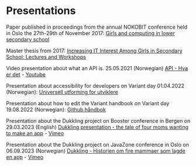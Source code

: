 # Presentations

Paper published in proceedings from the annual NOKOBIT conference held in Oslo the 27th-29th of November 2017: [Girls and computing in lower secondary school](./paper_girls_and_computing.pdf)

Master thesis from 2017: [Increasing IT Interest Among Girls in Secondary School: Lectures and Workshops](./master_thesis_increasing_it_interest_among_girls.pdf)

Video presentation about what an API is. 25.05.2021 (Norwegian) [API - Hva er det](./API-hva_er_det.pdf) - [Youtube](https://www.youtube.com/watch?v=n5Ik3vwIrFk&t=24s)

Presentation about accessibility for developers on Variant day 01.04.2022 (Norwegian): [Universell utforming for utviklere](./universell_utforming_for_utviklere.pdf)

Presentation about how to edit the Variant handbook on Variant day 19.08.2022 (Norwegian): [Github håndbok](/Users/sarahserussi/Code/presentations/github_håndbok.pdf)

Presentation about the Dukkling project on Booster conference in Bergen on 29.03.2023 (English) [Dukkling presentation - the tale of four moms wanting to make an app](./Dukkling-Booster23.pdf) - [Vimeo](https://vimeo.com/812976980)

Presentation about the Dukkling project on JavaZone conference in Oslo on 06.09.2023 (Norwegian) [Dukkling - Historien om fire mammaer som lagde en app](./Dukkling-JavaZone23.pdf) - [Vimeo](https://vimeo.com/861712117)
